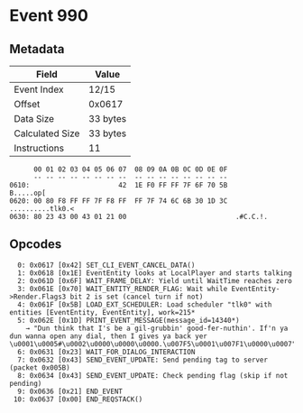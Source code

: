 # Event 990

## Metadata

| Field           | Value    |
|-----------------|----------|
| Event Index     | 12/15    |
| Offset          | 0x0617   |
| Data Size       | 33 bytes |
| Calculated Size | 33 bytes |
| Instructions    | 11       |

```
      00 01 02 03 04 05 06 07  08 09 0A 0B 0C 0D 0E 0F
      -- -- -- -- -- -- -- --  -- -- -- -- -- -- -- --
0610:                      42  1E F0 FF FF 7F 6F 70 5B         B.....op[
0620: 00 80 F8 FF FF 7F F8 FF  FF 7F 74 6C 6B 30 1D 3C  ..........tlk0.<
0630: 80 23 43 00 43 01 21 00                           .#C.C.!.        
```

## Opcodes

```
  0: 0x0617 [0x42] SET_CLI_EVENT_CANCEL_DATA()
  1: 0x0618 [0x1E] EventEntity looks at LocalPlayer and starts talking
  2: 0x061D [0x6F] WAIT_FRAME_DELAY: Yield until WaitTime reaches zero
  3: 0x061E [0x70] WAIT_ENTITY_RENDER_FLAG: Wait while EventEntity->Render.Flags3 bit 2 is set (cancel turn if not)
  4: 0x061F [0x5B] LOAD_EXT_SCHEDULER: Load scheduler "tlk0" with entities [EventEntity, EventEntity], work=215*
  5: 0x062E [0x1D] PRINT_EVENT_MESSAGE(message_id=14340*)
    → "Dun think that I's be a gil-grubbin' good-fer-nuthin'. If'n ya dun wanna open any dial, then I gives ya back yer \u0001\u0005#\u0002\u0000\u0000\u0000.\u007F5\u0001\u007F1\u0000\u0007"
  6: 0x0631 [0x23] WAIT_FOR_DIALOG_INTERACTION
  7: 0x0632 [0x43] SEND_EVENT_UPDATE: Send pending tag to server (packet 0x005B)
  8: 0x0634 [0x43] SEND_EVENT_UPDATE: Check pending flag (skip if not pending)
  9: 0x0636 [0x21] END_EVENT
 10: 0x0637 [0x00] END_REQSTACK()
```
